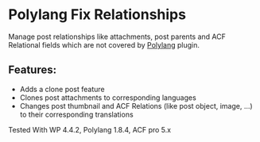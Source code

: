 Polylang Fix Relationships 
==========================

Manage post relationships like attachments, post parents and ACF Relational fields which are not 
covered by [Polylang](http://polylang.wordpress.com) plugin.


Features:
---------
 - Adds a clone post feature
 - Clones post attachments to corresponding languages
 - Changes post thumbnail and ACF Relations (like post object, image, ...) to their corresponding translations

Tested With WP 4.4.2, Polylang 1.8.4, ACF pro 5.x
